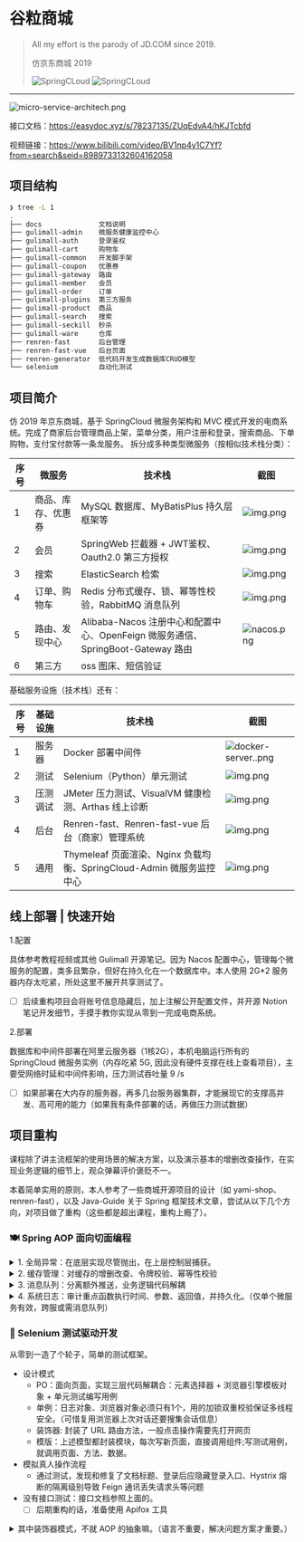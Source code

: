 # 谷粒商城

> All my effort is the parody of JD.COM since 2019.
>
> 仿京东商城 2019
> 
> ![SpringCLoud](https://img.shields.io/badge/SpringCloud-Hoxton.SR7-brightgreen?logo=spring)
> ![SpringCLoud](https://img.shields.io/badge/SpringBoot-2.3.2.RELEASE-brightgreen?logo=springboot)

---

![micro-service-architech.png](docs/img/micro-service-architech.png)

接口文档：https://easydoc.xyz/s/78237135/ZUqEdvA4/hKJTcbfd

视频链接：https://www.bilibili.com/video/BV1np4y1C7Yf?from=search&seid=8989733132604162058

## 项目结构

```bash
❯ tree -L 1
.
├── docs              文档说明
├── gulimall-admin    微服务健康监控中心
├── gulimall-auth     登录鉴权
├── gulimall-cart     购物车
├── gulimall-common   开发脚手架
├── gulimall-coupon   优惠券
├── gulimall-gateway  路由
├── gulimall-member   会员
├── gulimall-order    订单
├── gulimall-plugins  第三方服务
├── gulimall-product  商品
├── gulimall-search   搜索
├── gulimall-seckill  秒杀
├── gulimall-ware     仓库
├── renren-fast       后台管理
├── renren-fast-vue   后台页面
├── renren-generator  低代码开发生成数据库CRUD模型
└── selenium          自动化测试
```

## 项目简介

仿 2019 年京东商城，基于 SpringCloud 微服务架构和 MVC 模式开发的电商系统。完成了商家后台管理商品上架，菜单分类，用户注册和登录，搜索商品、下单购物，支付宝付款等一条龙服务。 拆分成多种类型微服务（按相似技术栈分类）：

| 序号   | 微服务       | 技术栈                                                           | 截图                        |
|------|-----------|---------------------------------------------------------------|---------------------------|
| 1    | 商品、库存、优惠券 | MySQL 数据库、MyBatisPlus 持久层框架等                                  | ![img.png](docs/img/index.png)     |
| 2    | 会员        | SpringWeb 拦截器 + JWT鉴权、Oauth2.0 第三方授权                          | ![img.png](docs/img/login.png)     |
| 3    | 搜索        | ElasticSearch 检索                                              | ![img.png](docs/img/es.png)        | 
| 4    | 订单、购物车    | Redis 分布式缓存、锁、幂等性校验，RabbitMQ 消息队列                             | ![img.png](docs/img/cartOrder.png) | 
| 5    | 路由、发现中心   | Alibaba-Nacos 注册中心和配置中心、OpenFeign 微服务通信、SpringBoot-Gateway 路由 | ![nacos.png](docs/img/nacos.png)   |
| 6    | 第三方       | oss 图床、短信验证                                                   |                           |

基础服务设施（技术栈）还有：

| 序号  | 基础设施 | 技术栈                                                                                        | 截图                                       |
|-----|-----------|---------------------------------------------------------------|---------------------------|
| 1   | 服务器 | Docker 部署中间件 | ![docker-server..png](docs/img/docker-server.png) | 
| 2   | 测试 | Selenium（Python）单元测试                                                                       |  ![img.png](docs/img/selenium.png)                                      | 
| 3   | 压测调试 | JMeter 压力测试、VisualVM 健康检测、Arthas 线上诊断                                                      | ![img.png](docs/img/jmeter.png)                 | 
| 4   | 后台 | Renren-fast、Renren-fast-vue 后台（商家）管理系统                                                         | ![img.png](docs/img/renrenfast.png)             | 
| 5   | 通用 | Thymeleaf 页面渲染、Nginx 负载均衡、SpringCloud-Admin 微服务监控中心 | ![img.png](docs/img/admin-server.png)          |

## 线上部署 | 快速开始

1.配置

具体参考教程视频或其他 Gulimall 开源笔记。因为 Nacos 配置中心，管理每个微服务的配置，类多且繁杂，但好在持久化在一个数据库中。本人使用 2G*2 服务器内存太吃紧，所处这里不展开共享测试了。

- [ ] 后续重构项目会将账号信息隐藏后，加上注解公开配置文件，并开源 Notion 笔记开发细节，手摸手教你实现从零到一完成电商系统。

2.部署

数据库和中间件部署在阿里云服务器（1核2G），本机电脑运行所有的 SpringCloud 微服务实例（内存吃紧 5G, 因此没有硬件支撑在线上查看项目），主要受网络时延和中间件影响，压力测试吞吐量 9 /s

- [ ] 如果部署在大内存的服务器，再多几台服务器集群，才能展现它的支撑高并发、高可用的能力（如果我有条件部署的话，再做压力测试数据）

## 项目重构

课程除了讲主流框架的使用场景的解决方案，以及演示基本的增删改查操作，在实现业务逻辑的细节上，观众弹幕评价褒贬不一。

本着简单实用的原则，本人参考了一些商城开源项目的设计（如 yami-shop、renren-fast），以及 Java-Guide 关于 Spring
框架技术文章，尝试从以下几个方向，对项目做了重构（这些都是超出课程，重构上瘾了）。

### 🍽️ Spring AOP 面向切面编程

<details>
<summary>
1. 全局异常：在底层实现尽管抛出，在上层控制层捕获。
</summary>

1. 它放在公共服务 common 下，基本异常、前端参数校验异常、商城服务自定义异常，这三类基本涵盖所有了。
2. 商城服务自定义异常 GuliMallBindException ，包含了全局通用异常枚举类 BizCodeEnum

```java
/**
 * 默认异常处理程序配置
 */
@Controller
@RestControllerAdvice
public class DefaultExceptionHandlerConfig {


    @ExceptionHandler(BindException.class)
    public ResponseEntity<String> bindExceptionHandler(BindException e) {
        e.printStackTrace();
        return ResponseEntity.status(HttpStatus.BAD_REQUEST).body(e.getBindingResult().getFieldErrors().get(0).getDefaultMessage());

    }

    @ExceptionHandler(MethodArgumentNotValidException.class)
    public ResponseEntity<String> methodArgumentNotValidExceptionHandler(MethodArgumentNotValidException e) {
        e.printStackTrace();
        return ResponseEntity.status(HttpStatus.BAD_REQUEST).body(e.getBindingResult().getFieldErrors().get(0).getDefaultMessage());
    }

    @ExceptionHandler(GuliMallBindException.class)
    public ResponseEntity<String> unauthorizedExceptionHandler(GuliMallBindException e) {
        e.printStackTrace();
        return ResponseEntity.status(e.getBizCode()).body(e.getMessage());
    }
}
```

</details>

<details>
<summary>
2. 缓存管理：对缓存的增删改查、令牌校验、幂等性校验
</summary>

```java

/**
 * Redis 购物车商品缓存切面
 */
@Aspect
@Component
@Order(1)
public class OrderRedisAspect {

    @Autowired
    StringRedisTemplate redisTemplate;

    private final String CART_PREFIX = "gulimall:cart:";


    @Around(value = "@annotation(idempotent)")
    public Object checkIdempotentRedisCache(ProceedingJoinPoint pjp, Idempotent idempotent) throws Throwable {
        OrderSubmitVo args = (OrderSubmitVo) pjp.getArgs()[0];
        Long execute = deleteKeyIfExistTokenRedis(args);
        if (execute == 0L) {
            throw new GuliMallBindException("令牌校验失败，请勿重复提交订单");
        }
        return pjp.proceed();
    }
    // ...
}
  ```

</details>

<details>
<summary>
3. 消息队列：分离额外推送，业务逻辑代码解耦
</summary>

```java
/**
 * 订单消息队列切面
 */
@Aspect
@Component
@Order(2)
public class OrderRabbitMqAspect {

    @Lazy
    @Autowired
    RabbitTemplate rabbitTemplate;

    @AfterReturning(value = "@annotation(postRabbitMq)", returning = "retVal")
    public Object sendRabbitMq(JoinPoint point, Object retVal, PostRabbitMq postRabbitMq) {
        if (Objects.nonNull(retVal)) {
            // 创建订单：发送消息创建完成
            OrderEntity order = (OrderEntity) retVal;
            pushDelayQueueAfterSubmitOrder(order);
        } else {
            // 关闭订单：二次确认解锁库存
            OrderEntity methodArg = (OrderEntity) point.getArgs()[0];
            pushReleaseQueueAfterCancelOrderForSure(methodArg);
        }
        return retVal;
    }
    // ...
}

```

</details>

<details>
<summary>
4. 系统日志：审计重点函数执行时间、参数、返回值，并持久化。（仅单个微服务有效，跨服或需消息队列）
</summary>

```java
/**
 * 系统日志切面
 */
@Component
@Aspect
@Slf4j
public class SysLogAspect {
//    @Autowired
//    private SysLogService sysLogService;

    @Around("@annotation(sysLog)")
    public Object around(ProceedingJoinPoint joinPoint, SysLog sysLog) throws Throwable {
        long beginTime = SystemClock.now();
        //执行方法
        Object result = joinPoint.proceed();
        //执行时长(毫秒)
        long time = SystemClock.now() - beginTime;

        SysLogTo sysLogTo = new SysLogTo();
        if (sysLog != null) {
            //注解上的描述
            sysLogTo.setOperation(sysLog.value());
        }

        //请求的方法名
        String className = joinPoint.getTarget().getClass().getName();
        String methodName = joinPoint.getSignature().getName();
        sysLogTo.setMethod(className + "." + methodName + "()");

        //请求的参数
        Object[] args = joinPoint.getArgs();
        String params = JSONUtil.toJsonStr(args[0]);
        sysLogTo.setParams(params);

        //设置IP地址
        sysLogTo.setIp(IpHelper.getIpAddr());
        //用户名：需要 Shiro 授权框架/Spring-Security 支持
//        String username = SecurityUtils.getSysUser().getUsername();
//        sysLogEntity.setUsername(username);
        sysLogTo.setTime(time);
        sysLogTo.setCreateDate(new Date());
        //保存系统日志
        log.info("sysLogEntity {} ", sysLogTo);
//        sysLogService.save(sysLogEntity);
        return result;
    }
}

```

</details>

### 🤖 Selenium 测试驱动开发

从零到一造了个轮子，简单的测试框架。

- 设计模式
    - PO：面向页面，实现三层代码解耦合：元素选择器 + 浏览器引擎模板对象 + 单元测试编写用例
    - 单例：日志对象、浏览器对象必须只有1个，用的加锁双重校验保证多线程安全。（可惜复用浏览器上次对话还要搜集会话信息）
    - 装饰器: 封装了 URL 路由方法，一般点击操作需要先打开网页
    - 模版：上述模型都封装模块，每次写新页面，直接调用组件;写测试用例，就调用页面、方法、数据。
- 模拟真人操作流程
    - 通过测试，发现和修复了文档标题、登录后应隐藏登录入口、Hystrix 熔断的隔离级别导致 Feign 通讯丢失请求头等问题
- 没有接口测试：接口文档参照上面的。
    -[ ] 后期重构的话，准备使用 Apifox 工具

<details>
<summary>
其中装饰器模式，不就 AOP 的抽象嘛。（语言不重要，解决问题方案才重要。）
</summary>

```python
class mapping(object):

    def __init__(self):
    """ 不允许实例化 """
    return False

    @staticmethod
    def get(url):
        """ 
        打开网页，然后执行你的方法
        """
        if isinstance(url, Enum):
            url = url.value

        def decorator(func):
            @wraps(func)
            def wrapper(*args, **kwargs):
                if driver.current_url != url:
                    log.info(f'[GET] {url} [{func.__name__}]')
                    driver.get(url)
                return func(*args, **kwargs)

            return wrapper

        return decorator
```

</details>


